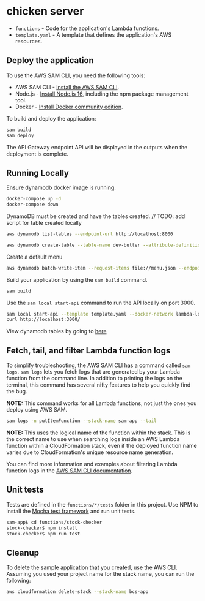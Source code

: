 # chicken server

- `functions` - Code for the application's Lambda functions.
- `template.yaml` - A template that defines the application's AWS resources.

## Deploy the application

To use the AWS SAM CLI, you need the following tools:

- AWS SAM CLI - [Install the AWS SAM CLI](https://docs.aws.amazon.com/serverless-application-model/latest/developerguide/serverless-sam-cli-install.html).
- Node.js - [Install Node.js 16](https://nodejs.org/en/), including the npm package management tool.
- Docker - [Install Docker community edition](https://hub.docker.com/search/?type=edition&offering=community).

To build and deploy the application:

```bash
sam build
sam deploy
```

The API Gateway endpoint API will be displayed in the outputs when the deployment is complete.

## Running Locally

Ensure dynamodb docker image is running.

```bash
docker-compose up -d
docker-compose down
```

DynamoDB must be created and have the tables created.
// TODO: add script for table created locally

```bash
aws dynamodb list-tables --endpoint-url http://localhost:8000
```

```bash
aws dynamodb create-table --table-name dev-butter --attribute-definitions 'AttributeName=partitionKey,AttributeType=S' 'AttributeName=sortKey,AttributeType=S' --key-schema 'AttributeName=partitionKey,KeyType=HASH' 'AttributeName=sortKey,KeyType=RANGE' --billing-mode PAY_PER_REQUEST --endpoint-url http://localhost:8000
```

Create a default menu

```bash
aws dynamodb batch-write-item --request-items file://menu.json --endpoint-url http://localhost:8000
```

Build your application by using the `sam build` command.

```bash
sam build
```

Use the `sam local start-api` command to run the API locally on port 3000.

```bash
sam local start-api --template template.yaml --docker-network lambda-local --skip-pull-image -n env.json
curl http://localhost:3000/
```

View dynamodb tables by going to [here](http://localhost:8001/)

## Fetch, tail, and filter Lambda function logs

To simplify troubleshooting, the AWS SAM CLI has a command called `sam logs`. `sam logs` lets you fetch logs that are generated by your Lambda function from the command line. In addition to printing the logs on the terminal, this command has several nifty features to help you quickly find the bug.

**NOTE:** This command works for all Lambda functions, not just the ones you deploy using AWS SAM.

```bash
sam logs -n putItemFunction --stack-name sam-app --tail
```

**NOTE:** This uses the logical name of the function within the stack. This is the correct name to use when searching logs inside an AWS Lambda function within a CloudFormation stack, even if the deployed function name varies due to CloudFormation's unique resource name generation.

You can find more information and examples about filtering Lambda function logs in the [AWS SAM CLI documentation](https://docs.aws.amazon.com/serverless-application-model/latest/developerguide/serverless-sam-cli-logging.html).

## Unit tests

Tests are defined in the `functions/*/tests` folder in this project. Use NPM to install the [Mocha test framework](https://mochajs.org/) and run unit tests.

```bash
sam-app$ cd functions/stock-checker
stock-checker$ npm install
stock-checker$ npm run test
```

## Cleanup

To delete the sample application that you created, use the AWS CLI. Assuming you used your project name for the stack name, you can run the following:

```bash
aws cloudformation delete-stack --stack-name bcs-app
```
